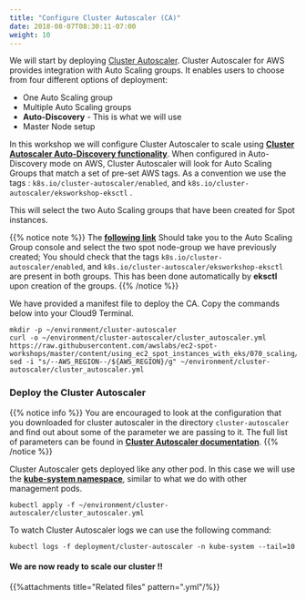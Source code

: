 ```yaml
---
title: "Configure Cluster Autoscaler (CA)"
date: 2018-08-07T08:30:11-07:00
weight: 10
---
```


We will start by deploying [Cluster Autoscaler](https://github.com/kubernetes/autoscaler/tree/master/cluster-autoscaler). Cluster Autoscaler for AWS provides integration with Auto Scaling groups. It enables users to choose from four different options of deployment:

* One Auto Scaling group 
* Multiple Auto Scaling groups
* **Auto-Discovery** - This is what we will use
* Master Node setup

In this workshop we will configure Cluster Autoscaler to scale using **[Cluster Autoscaler Auto-Discovery functionality](https://github.com/kubernetes/autoscaler/blob/master/cluster-autoscaler/FAQ.md)**. When configured in Auto-Discovery mode on AWS, Cluster Autoscaler will look for Auto Scaling Groups that match a set of pre-set AWS tags. As a convention we use the tags : `k8s.io/cluster-autoscaler/enabled`, and `k8s.io/cluster-autoscaler/eksworkshop-eksctl` .

This will select the two Auto Scaling groups that have been created for Spot instances.

{{% notice note %}}
The  **[following link](https://console.aws.amazon.com/ec2/autoscaling/home?#AutoScalingGroups:filter=eksctl-eksworkshop-eksctl-nodegroup-dev;view=details)** Should take you to the
Auto Scaling Group console and select the two spot node-group we have previously created; You should check that
the tags `k8s.io/cluster-autoscaler/enabled`, and `k8s.io/cluster-autoscaler/eksworkshop-eksctl` are present 
in both groups. This has been done automatically by **eksctl** upon creation of the groups.
{{% /notice %}}

We have provided a manifest file to deploy the CA. Copy the commands below into your Cloud9 Terminal. 

```
mkdir -p ~/environment/cluster-autoscaler
curl -o ~/environment/cluster-autoscaler/cluster_autoscaler.yml https://raw.githubusercontent.com/awslabs/ec2-spot-workshops/master/content/using_ec2_spot_instances_with_eks/070_scaling/deploy_ca.files/cluster_autoscaler.yml
sed -i "s/--AWS_REGION--/${AWS_REGION}/g" ~/environment/cluster-autoscaler/cluster_autoscaler.yml
```

### Deploy the Cluster Autoscaler

{{% notice info %}}
You are encouraged to look at the configuration that you downloaded for cluster autoscaler in the directory `cluster-autoscaler` and find out about some of the parameter we are passing to it. The full list of parameters can be found in **[Cluster Autoscaler documentation](https://github.com/kubernetes/autoscaler/blob/master/cluster-autoscaler/FAQ.md#what-are-the-parameters-to-ca)**. 
{{% /notice %}}

Cluster Autoscaler gets deployed like any other pod. In this case we will use the **[kube-system namespace](https://kubernetes.io/docs/concepts/overview/working-with-objects/namespaces/)**, similar to what we do with other management pods.

```
kubectl apply -f ~/environment/cluster-autoscaler/cluster_autoscaler.yml
```

To watch Cluster Autoscaler logs we can use the following command:
```
kubectl logs -f deployment/cluster-autoscaler -n kube-system --tail=10
```

#### We are now ready to scale our cluster !!

{{%attachments title="Related files" pattern=".yml"/%}}
